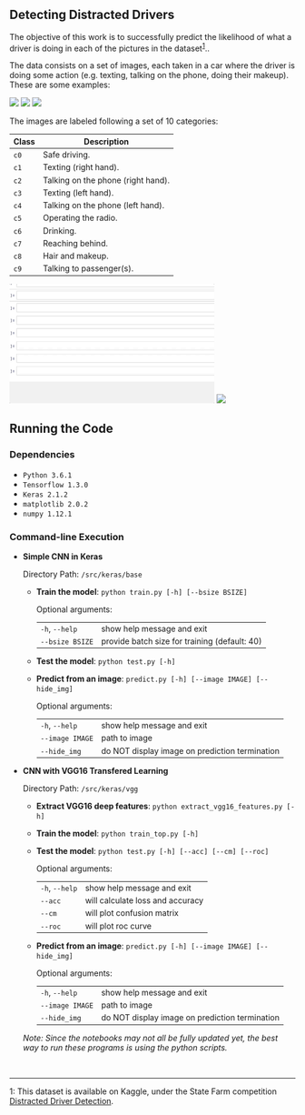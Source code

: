 ## Detecting Distracted Drivers

The objective of this work is to successfully predict the likelihood of what a driver is doing in each of the pictures in the dataset<sup>[1](#kaggle)</sup>..

The data consists on a set of images, each taken in a car where the driver is doing some action (e.g. texting, talking on the phone, doing their makeup). These are some examples:

<img src="../../readme_res/1.jpg" width="200"> <img src="../../readme_res/2.jpg" width="200"> <img src="../../readme_res/3.jpg" width="200">

The images are labeled following a set of 10 categories:

|Class|Description|
|-----|-----------|
| `c0` | Safe driving. |
| `c1` | Texting (right hand). |
| `c2` | Talking on the phone (right hand). |
| `c3` | Texting (left hand). |
| `c4` | Talking on the phone (left hand). |
| `c5` | Operating the radio. |
| `c6` | Drinking. |
| `c7` | Reaching behind. |
| `c8` | Hair and makeup. |
| `c9` | Talking to passenger(s). |

<img src="./res/predict.gif" height="210"> <img src="./res/predict-cl.gif" height="235">

## Running the Code

### Dependencies

* `Python 3.6.1`
* `Tensorflow 1.3.0`
* `Keras 2.1.2`
* `matplotlib 2.0.2`
* `numpy 1.12.1`

### Command-line Execution

* **Simple CNN in Keras**

	Directory Path: `/src/keras/base`

	* **Train the model**: `python train.py [-h] [--bsize BSIZE]`

		Optional arguments:
	
		| | |
		|-------------|--------|
		|`-h`, `--help`|show help message and exit |
		|`--bsize BSIZE`|provide batch size for training (default: 40)|
	
	* **Test the model**: `python test.py [-h]`
	
	* **Predict from an image**: `predict.py [-h] [--image IMAGE] [--hide_img]`

		Optional arguments:
	
		| | |
		|-------------|--------|
		|`-h`, `--help`|show help message and exit |
		|`--image IMAGE`|path to image|
  		|`--hide_img`|do NOT display image on prediction termination|

* **CNN with VGG16 Transfered Learning**

	Directory Path: `/src/keras/vgg`
	
	* **Extract VGG16 deep features**: `python extract_vgg16_features.py [-h]`

	* **Train the model**: `python train_top.py [-h]`
	
	* **Test the model**: `python test.py [-h] [--acc] [--cm] [--roc]`

		Optional arguments:
	
		| | |
		|-------------|--------|
		|`-h`, `--help`|show help message and exit |
		|`--acc`|will calculate loss and accuracy|
		|`--cm`|will plot confusion matrix|
		|`--roc`|will plot roc curve|
	
	* **Predict from an image**: `predict.py [-h] [--image IMAGE] [--hide_img]`

		Optional arguments:
	
		| | |
		|-------------|--------|
		|`-h`, `--help`|show help message and exit |
		|`--image IMAGE`|path to image|
  		|`--hide_img`|do NOT display image on prediction termination

	*Note: Since the notebooks may not all be fully updated yet, the best way to run these programs is using the python scripts.*


<br>

---

<a name="kaggle">1</a>: This dataset is available on Kaggle, under the State Farm competition [Distracted Driver Detection](https://www.kaggle.com/c/state-farm-distracted-driver-detection).
